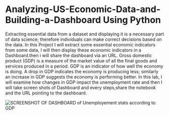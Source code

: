 # Analyzing-US-Economic-Data-and-Building-a-Dashboard Using Python
Extracting essential data from a dataset and displaying it is a necessary part of data science; therefore individuals can make correct decisions based on the data. In this Project I will extract some essential economic indicators from some data, I will then display these economic indicators in a Dashboard.then i will share the dashboard via an URL.  Gross domestic product (GDP) is a measure of the market value of all the final goods and services produced in a period. GDP is an indicator of how well the economy is doing. A drop in GDP indicates the economy is producing less; similarly an increase in GDP suggests the economy is performing better. In this lab, I will examine how changes in GDP impact the unemployment rate and then I will take screen shots of Dashboard and every steps,share the notebook and the URL pointing to the dashboard.






![SCREENSHOT OF DASHBOARD of Unemployement stats according to GDP](https://user-images.githubusercontent.com/7398695/57008729-c65fff00-6c0f-11e9-8620-0d3ddb1b5ab6.png)
